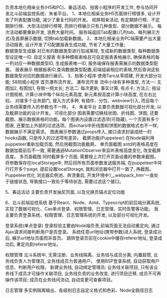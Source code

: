 
负责本地化相亲业务(H5和PC)、春运活动、拍客小程序的开发工作, 参与协同开发北斗前端监控系统、朱雀平台。
1、本地化相亲业务H5页面排行榜很多, 设计开发了列表配置功能, 减少了重复代码的开发。
  视屏相亲活动, 有定期排行榜、不定期排行榜、大型活动排行榜等, 而排行榜展示只有几种类型、部分数据不展示。 每次活动都要重新开发, 浪费大量时间。
  服务端返回Tab配置(几列tab、每列展示方式)及首屏展示数据, 切换tab加载新数据。
2、本地化相亲业务PC端需要产出大量活动报表, 设计开发了可配置报表生成功能, 节省了大量工作量;  
  数据类型生成器 对已有的数据类型进行加减乘除, 生成新的数据类型, 每种数据类型设定唯一ID.
  自定义报表 有多种模板表格且可自定报表表格展示, 确保表格的每一列对应一种数据类型ID, 生成报表唯一ID, 服务端保存报表需展示的数据类型配置。
  报表展示   根据报表ID,查询数据类型配置,前端组装相应的表格,然后查询这些数据类型对应的数据进行展示。
3、拍客小程序 使用Taro从零搭建, 开发大部分功能; 58同城小程序 首页瀑布流开发。
  瀑布流开发
    流中小块有多种类型, 方法一: 无图加2, 有图加1, 导致一侧太长; 方法二: 每次更新, 事实计算, 有点卡; 方法三: 按设计图规格, 计算小块中每个纵向元素高度, 新元素按高度计算小块高度, 在左右比较。
    对接多个业务部门, 接入方式多种, 有插件、分包、webview引入, 而且每个业务线需要传入的参数也不一样。
4、朱雀平台 主要负责数据可视化部分开发, 以及截屏功能的设计开发。
  可视化部分
    图表需要切换柱状图、折线图、饼图, 还要截图、展示数据表格的功能。每个图表内设置过滤选项(可隐藏), 一个页面有多个图表, 还要加上外部的过滤选项。而echars中折线图和饼图的数据格式也不一样, 数据展示不满足需求。
    图表展示参数通过props传入, 接口请求封装成统一的hooks函数, 只是传入的过滤项有差异。
  截屏功能(Puppeteer)
    在Node端利用puppeteer重新加载页面, 然后用截图功能截屏。
    单页面截图 antd的表格高度在数据加载前后不一致, 需要通過MutationObserver來监听表格高度变化, 改变截屏高度。
    多页面截图 同时截屏多个页面, 需要按上次打开页面设置的参数来截图。将参数保存在localStorage中, 然后将所有页面参数发送服务端, 在puppeteer中并行打开多个page, 提前设置localStorage, 就和浏览器中打开一致了, 再截图。
    Puppeteer优化 浏览器实例池、奔溃重启, 开发环境中‘/__webpack_hmr’一直处于链接状态, 导致接口一致处于等待状态, 需要过滤这个接口。

5、春运活动 主要负责开发抽奖页面, 以及兑换页锚点定位功能

6、北斗前端监控系统 基于React、Node、Antd、Typescript的前后端分离系统, 实现了数据可视化、Cas单点登录、权限管理、日志管理、实时告警等功能。 我主要负责登录系统、权限管理、日志管理系统的开发, 以及部分可视化开发。
  <!-- SDK层、数据收集层(数据清洗)、数据存储层、核心服务层(node)、可视化平台(react)
  异常监控、性能优化。 功能分为 页面流量、性能、js运行异常、接口调用异常、资源加载异常
  SDK注入 动态加载器,获取最新版本号拼接地址;npm包; 不携带版本号, 更新版本强制刷新CDN。 灰度、版本更新告知
  收集数据量过大 异常全量收集, 正常采样收集。 -->

  登录系统(单点登录)
    登录校验主要由Node端负责,前端页面无法自动重定向, 通过Ajax请求间接判断用户是否登录。
    系统任意url地址(携带参数)进入系统, 登录成功后, 展示url地址页面而非首页。 跳转登录页前在cookie中缓存referer地址, 登录成功后, 重定向到referer地址。
    <!-- 首次登录走ajax, 响应中 cookie保存当前referer地址, 数据携带 cas系统登录页和服务端登录接口api, 前端刷新页面进入`登录页?api`
    登录成功, 地址栏重定向到`api?ticket`，其中tciket票据是登录凭证
    api接口请求进入服务端, 此时请求cookie中携带referer地址数据, cas系统校验ticket票据, 校验成功, 返回用数据信息。重定向到`referer`, cookie中携带登录信息 -->

  权限管理
    <!-- 一般的系统中, 用户绑定角色，角色关联权限, 有了权限才能操作项目。项目是基本操作对象, 加入新人项目要关联员工。 -->
    北斗系统中, 无需注册、业务线隔离、业务线与成员分离; 内置超管, 业务线负责人为管理员, 业务线成员为普通用户。
    使用BSP登录系统, 自动获取用户信息、判断用户权限。 
    新建业务线, 自动绑定管理员; 业务线关联项目, 只有该业务线下成员才可操作关联项目, 业务线负责的业务改变, 进行项目迁移, 成员不可再操作该项目; 成员在业务线间流动, 自动变更可查看项目。

  日志管理
    多实例隔离输出、各级别日志自定义格式和色彩、Node全路径日志
    <!-- 每条输出数据封装成一个对象; 每个输出文件也封装成一个对象, 文件实例统一管理; 复写原生console函数. 使用async_hooks实现前后端请求链路查询。 -->
